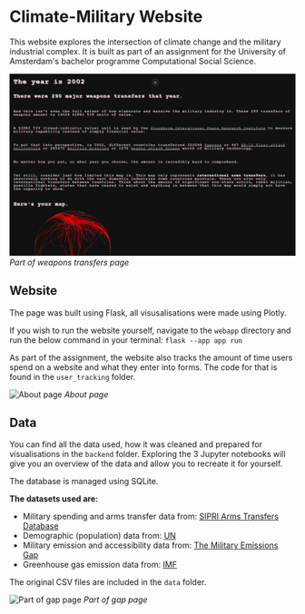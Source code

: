 # Climate-Military Website
This website explores the intersection of climate change and the military industrial complex. It is built as part of an assignment for the University of Amsterdam's bachelor programme Computational Social Science.

![Weapons Transfers Page](readmeImages/transfers.png)
*Part of weapons transfers page*
## Website
The page was built using Flask, all visusalisations were made using Plotly. 

If you wish to run the website yourself, navigate to the `webapp` directory and run the below command in your terminal:
```flask --app app run```

As part of the assignment, the website also tracks the amount of time users spend on a website and what they enter into forms. The code for that is found in the `user_tracking` folder.

![About page](readmeImages/about.png)
*About page*
## Data
You can find all the data used, how it was cleaned and prepared for visualisations in the `backend` folder. Exploring the 3 Jupyter notebooks will give you an overview of the data and allow you to recreate it for yourself.

The database is managed using SQLite.

**The datasets used are:**
- Military spending and arms transfer data from: [SIPRI Arms Transfers Database](https://www.sipri.org/databases/armstransfers)
- Demographic (population) data from: [UN](https://unstats.un.org/unsd/demographic-social/)
- Military emission and accessibility data from: [The Military Emissions Gap](https://militaryemissions.org/)
- Greenhouse gas emission data from: [IMF](https://climatedata.imf.org/)

The original CSV files are included in the `data` folder.

![Part of gap page](readmeImages/gap.png)
*Part of gap page*
